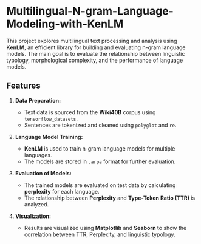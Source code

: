 # Multilingual-N-gram-Language-Modeling-with-KenLM
This project explores multilingual text processing and analysis using **KenLM**, an efficient library for building and evaluating n-gram language models. The main goal is to evaluate the relationship between linguistic typology, morphological complexity, and the performance of language models.

## **Features**
1. **Data Preparation:**
   - Text data is sourced from the **Wiki40B** corpus using `tensorflow_datasets`.
   - Sentences are tokenized and cleaned using `polyglot` and `re`.

2. **Language Model Training:**
   - **KenLM** is used to train n-gram language models for multiple languages.
   - The models are stored in `.arpa` format for further evaluation.

3. **Evaluation of Models:**
   - The trained models are evaluated on test data by calculating **perplexity** for each language.
   - The relationship between **Perplexity** and **Type-Token Ratio (TTR)** is analyzed.

4. **Visualization:**
   - Results are visualized using **Matplotlib** and **Seaborn** to show the correlation between TTR, Perplexity, and linguistic typology.
